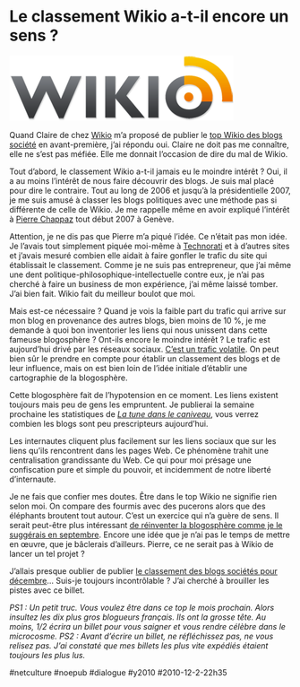 # Le classement Wikio a-t-il encore un sens ?

![](_i/Wikio-640d21.gif)

Quand Claire de chez [Wikio](http://www.wikio.fr/) m’a proposé de publier le [top Wikio des blogs société](http://www.wikio.fr/blogs/top/Soci%C3%A9t%C3%A9) en avant-première, j’ai répondu oui. Claire ne doit pas me connaître, elle ne s’est pas méfiée. Elle me donnait l’occasion de dire du mal de Wikio.

Tout d’abord, le classement Wikio a-t-il jamais eu le moindre intérêt ? Oui, il a au moins l’intérêt de nous faire découvrir des blogs. Je suis mal placé pour dire le contraire. Tout au long de 2006 et jusqu’à la présidentielle 2007, je me suis amusé à classer les blogs politiques avec une méthode pas si différente de celle de Wikio. Je me rappelle même en avoir expliqué l’intérêt à [Pierre Chappaz](http://www.kelblog.com/) tout début 2007 à Genève.

Attention, je ne dis pas que Pierre m’a piqué l’idée. Ce n’était pas mon idée. Je l’avais tout simplement piquée moi-même à [Technorati](http://technorati.com/) et à d’autres sites et j’avais mesuré combien elle aidait à faire gonfler le trafic du site qui établissait le classement. Comme je ne suis pas entrepreneur, que j’ai même une dent politique-philosophique-intellectuelle contre eux, je n’ai pas cherché à faire un business de mon expérience, j’ai même laissé tomber. J’ai bien fait. Wikio fait du meilleur boulot que moi.

Mais est-ce nécessaire ? Quand je vois la faible part du trafic qui arrive sur mon blog en provenance des autres blogs, bien moins de 10 %, je me demande à quoi bon inventorier les liens qui nous unissent dans cette fameuse blogosphère ? Ont-ils encore le moindre intérêt ? Le trafic est aujourd’hui drivé par les réseaux sociaux. [C’est un trafic volatile](../11/la-fiction-comme-maieutique.md). On peut bien sûr le prendre en compte pour établir un classement des blogs et de leur influence, mais on est bien loin de l’idée initiale d’établir une cartographie de la blogosphère.

Cette blogosphère fait de l’hypotension en ce moment. Les liens existent toujours mais peu de gens les empruntent. Je publierai la semaine prochaine les statistiques de *[La tune dans le caniveau](../../page/tune-caniveau)*, vous verrez combien les blogs sont peu prescripteurs aujourd’hui.

Les internautes cliquent plus facilement sur les liens sociaux que sur les liens qu’ils rencontrent dans les pages Web. Ce phénomène trahit une centralisation grandissante du Web. Ce qui pour moi présage une confiscation pure et simple du pouvoir, et incidemment de notre liberté d’internaute.

Je ne fais que confier mes doutes. Être dans le top Wikio ne signifie rien selon moi. On compare des fourmis avec des pucerons alors que des éléphants broutent tout autour. C’est un exercice qui n’a guère de sens. Il serait peut-être plus intéressant [de réinventer la blogosphère comme je le suggérais en septembre](../9/reinventons-la-blogosphere.md). Encore une idée que je n’ai pas le temps de mettre en œuvre, que je bâclerais d’ailleurs. Pierre, ce ne serait pas à Wikio de lancer un tel projet ?

J’allais presque oublier de publier [le classement des blogs sociétés pour décembre](http://www.wikio.fr/blogs/top/Soci%C3%A9t%C3%A9)… Suis-je toujours incontrôlable ? J’ai cherché à brouiller les pistes avec ce billet.

*PS1 : Un petit truc. Vous voulez être dans ce top le mois prochain. Alors insultez les dix plus gros blogueurs français. Ils ont la grosse tête. Au moins, 1/2 écrira un billet pour vous saigner et vous rendre célèbre dans le microcosme.*
*PS2 : Avant d’écrire un billet, ne réfléchissez pas, ne vous relisez pas. J’ai constaté que mes billets les plus vite expédiés étaient toujours les plus lus.*

#netculture #noepub #dialogue #y2010 #2010-12-2-22h35
